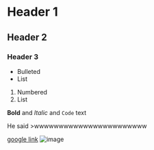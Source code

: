 
# Header 1
## Header 2
### Header 3

- Bulleted
- List

1. Numbered
2. List

**Bold** and _Italic_ and `Code` text 



He said >wwwwwwwwwwwwwwwwwwwwwww
















[google link](https://google.com/)
![image](https://www.imagejournal.org/wp-content/uploads/bb-plugin/cache/23466317216_b99485ba14_o-panorama.jpg)

